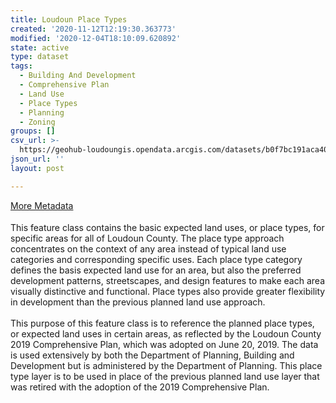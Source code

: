 ```yaml
---
title: Loudoun Place Types
created: '2020-11-12T12:19:30.363773'
modified: '2020-12-04T18:10:09.620892'
state: active
type: dataset
tags:
  - Building And Development
  - Comprehensive Plan
  - Land Use
  - Place Types
  - Planning
  - Zoning
groups: []
csv_url: >-
  https://geohub-loudoungis.opendata.arcgis.com/datasets/b0f7bc191aca40beafe7201769be6851_10.csv?outSR=%7B%22latestWkid%22%3A2924%2C%22wkid%22%3A2924%7D
json_url: ''
layout: post

---
```

<div><a href='https://logis.loudoun.gov/metadata/placetypes.html' rel='nofollow ugc' target='_blank'>More Metadata</a><span style='font-family:&quot;Times New Roman&quot;, serif; font-size:16px;'> </span><br /></div><div><br /></div>This feature class contains the basic expected land uses, or place types, for specific areas for all of Loudoun County. The place type approach concentrates on the context of any area instead of typical land use categories and corresponding specific uses. Each place type category defines the basis expected land use for an area, but also the preferred development patterns, streetscapes, and design features to make each area visually distinctive and functional. Place types also provide greater flexibility in development than the previous planned land use approach.<div><br /></div><div>This purpose of this feature class is to reference the planned place types, or expected land uses in certain areas, as reflected by the Loudoun County 2019 Comprehensive Plan, which was adopted on June 20, 2019. The data is used extensively by both the Department of Planning, Building and Development but is administered by the Department of Planning. This place type layer is to be used in place of the previous planned land use layer that was retired with the adoption of the 2019 Comprehensive Plan.<br /></div>
